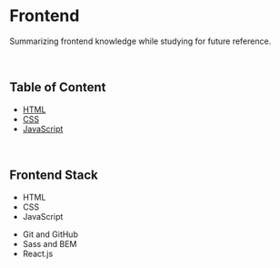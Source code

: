 # **Frontend**

Summarizing frontend knowledge while studying for future reference.

<br>

## Table of Content

- [HTML](./html/README.md)
- [CSS](./css/README.md)
- [JavaScript](./js/README.md)

<br>

## Frontend Stack

- HTML
- CSS
- JavaScript

<div></div>

- Git and GitHub
- Sass and BEM
- React.js

<div></div>
